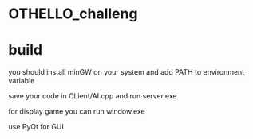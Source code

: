 # OTHELLO_challeng

# build
you should install minGW on your system and add PATH to environment variable

save your code in CLient/AI.cpp and run server.exe

for display game you can run window.exe

use PyQt for GUI
